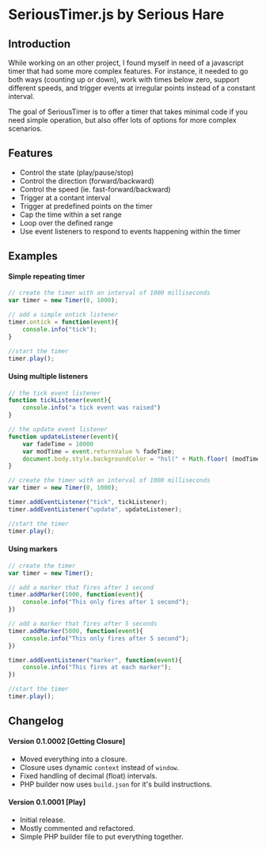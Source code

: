 # SeriousTimer.js by Serious Hare

## Introduction
While working on an other project, I found myself in need of a javascript timer that had some more complex features. For instance, it needed to go both ways (counting up or down), work with times below zero, support different speeds, and trigger events at irregular points instead of a constant interval.

The goal of SeriousTimer is to offer a timer that takes minimal code if you need simple operation, but also offer lots of options for more complex scenarios.

## Features
* Control the state (play/pause/stop)
* Control the direction (forward/backward)
* Control the speed (ie. fast-forward/backward)
* Trigger at a contant interval
* Trigger at predefined points on the timer
* Cap the time within a set range
* Loop over the defined range
* Use event listeners to respond to events happening within the timer

## Examples
#### Simple repeating timer
```javascript
// create the timer with an interval of 1000 milliseconds
var timer = new Timer(0, 1000);

// add a simple ontick listener
timer.ontick = function(event){
    console.info("tick");
}

//start the timer
timer.play();
```
#### Using multiple listeners
```javascript
// the tick event listener
function tickListener(event){
    console.info("a tick event was raised")
}

// the update event listener
function updateListener(event){
    var fadeTime = 10000
    var modTime = event.returnValue % fadeTime;
    document.body.style.backgroundColor = "hsl(" + Math.floor( (modTime / fadeTime) * 360 ) + ", 100%, 50%)";
}

// create the timer with an interval of 1000 milliseconds
var timer = new Timer(0, 1000);

timer.addEventListener("tick", tickListener);
timer.addEventListener("update", updateListener);

//start the timer
timer.play();
```
#### Using markers
```javascript
// create the timer
var timer = new Timer();

// add a marker that fires after 1 second
timer.addMarker(1000, function(event){
    console.info("This only fires after 1 second");
})

// add a marker that fires after 5 seconds
timer.addMarker(5000, function(event){
    console.info("This only fires after 5 second");
})

timer.addEventListener("marker", function(event){
    console.info("This fires at each marker");
})

//start the timer
timer.play();
```

## Changelog
#### Version 0.1.0002 [Getting Closure]
* Moved everything into a closure.
* Closure uses dynamic `context` instead of `window`.
* Fixed handling of decimal (float) intervals.
* PHP builder now uses `build.json` for it's build instructions.

#### Version 0.1.0001 [Play]
* Initial release.
* Mostly commented and refactored.
* Simple PHP builder file to put everything together.
